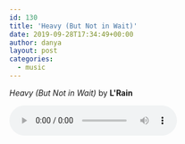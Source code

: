 ```yaml
---
id: 130
title: 'Heavy (But Not in Wait)'
date: 2019-09-28T17:34:49+00:00
author: danya
layout: post
categories:
  - music
---
```

*Heavy (But Not in Wait)* by **L'Rain**
<!--more-->
<audio style='display:inline' src='/assets/music/heavy_but_not_in_wait.mp3' controls loop></audio>
